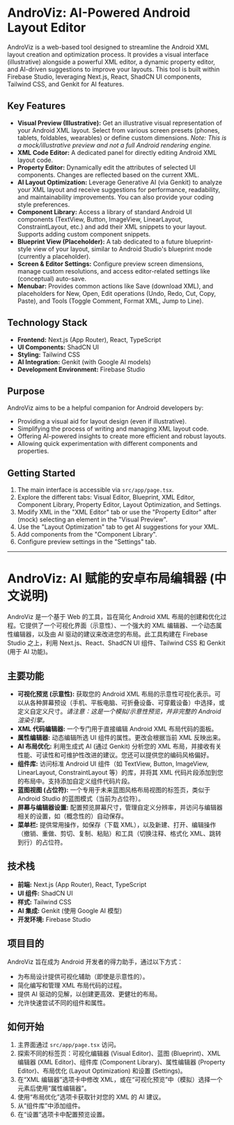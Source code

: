 
# AndroViz: AI-Powered Android Layout Editor

AndroViz is a web-based tool designed to streamline the Android XML layout creation and optimization process. It provides a visual interface (illustrative) alongside a powerful XML editor, a dynamic property editor, and AI-driven suggestions to improve your layouts. This tool is built within Firebase Studio, leveraging Next.js, React, ShadCN UI components, Tailwind CSS, and Genkit for AI features.

## Key Features

*   **Visual Preview (Illustrative):** Get an illustrative visual representation of your Android XML layout. Select from various screen presets (phones, tablets, foldables, wearables) or define custom dimensions. *Note: This is a mock/illustrative preview and not a full Android rendering engine.*
*   **XML Code Editor:** A dedicated panel for directly editing Android XML layout code.
*   **Property Editor:** Dynamically edit the attributes of selected UI components. Changes are reflected based on the current XML.
*   **AI Layout Optimization:** Leverage Generative AI (via Genkit) to analyze your XML layout and receive suggestions for performance, readability, and maintainability improvements. You can also provide your coding style preferences.
*   **Component Library:** Access a library of standard Android UI components (TextView, Button, ImageView, LinearLayout, ConstraintLayout, etc.) and add their XML snippets to your layout. Supports adding custom component snippets.
*   **Blueprint View (Placeholder):** A tab dedicated to a future blueprint-style view of your layout, similar to Android Studio's blueprint mode (currently a placeholder).
*   **Screen & Editor Settings:** Configure preview screen dimensions, manage custom resolutions, and access editor-related settings like (conceptual) auto-save.
*   **Menubar:** Provides common actions like Save (download XML), and placeholders for New, Open, Edit operations (Undo, Redo, Cut, Copy, Paste), and Tools (Toggle Comment, Format XML, Jump to Line).

## Technology Stack

*   **Frontend:** Next.js (App Router), React, TypeScript
*   **UI Components:** ShadCN UI
*   **Styling:** Tailwind CSS
*   **AI Integration:** Genkit (with Google AI models)
*   **Development Environment:** Firebase Studio

## Purpose

AndroViz aims to be a helpful companion for Android developers by:
*   Providing a visual aid for layout design (even if illustrative).
*   Simplifying the process of writing and managing XML layout code.
*   Offering AI-powered insights to create more efficient and robust layouts.
*   Allowing quick experimentation with different components and properties.

## Getting Started


1.  The main interface is accessible via `src/app/page.tsx`.
2.  Explore the different tabs: Visual Editor, Blueprint, XML Editor, Component Library, Property Editor, Layout Optimization, and Settings.
3.  Modify XML in the "XML Editor" tab or use the "Property Editor" after (mock) selecting an element in the "Visual Preview".
4.  Use the "Layout Optimization" tab to get AI suggestions for your XML.
5.  Add components from the "Component Library".
6.  Configure preview settings in the "Settings" tab.

---

# AndroViz: AI 赋能的安卓布局编辑器 (中文说明)

AndroViz 是一个基于 Web 的工具，旨在简化 Android XML 布局的创建和优化过程。它提供了一个可视化界面（示意性）、一个强大的 XML 编辑器、一个动态属性编辑器，以及由 AI 驱动的建议来改进您的布局。此工具构建在 Firebase Studio 之上，利用 Next.js、React、ShadCN UI 组件、Tailwind CSS 和 Genkit (用于 AI 功能)。

## 主要功能

*   **可视化预览 (示意性):** 获取您的 Android XML 布局的示意性可视化表示。可以从各种屏幕预设（手机、平板电脑、可折叠设备、可穿戴设备）中选择，或定义自定义尺寸。*请注意：这是一个模拟/示意性预览，并非完整的 Android 渲染引擎。*
*   **XML 代码编辑器:** 一个专门用于直接编辑 Android XML 布局代码的面板。
*   **属性编辑器:** 动态编辑所选 UI 组件的属性。更改会根据当前 XML 反映出来。
*   **AI 布局优化:** 利用生成式 AI (通过 Genkit) 分析您的 XML 布局，并接收有关性能、可读性和可维护性改进的建议。您还可以提供您的编码风格偏好。
*   **组件库:** 访问标准 Android UI 组件（如 TextView, Button, ImageView, LinearLayout, ConstraintLayout 等）的库，并将其 XML 代码片段添加到您的布局中。支持添加自定义组件代码片段。
*   **蓝图视图 (占位符):** 一个专用于未来蓝图风格布局视图的标签页，类似于 Android Studio 的蓝图模式（当前为占位符）。
*   **屏幕与编辑器设置:** 配置预览屏幕尺寸，管理自定义分辨率，并访问与编辑器相关的设置，如（概念性的）自动保存。
*   **菜单栏:** 提供常用操作，如保存（下载 XML），以及新建、打开、编辑操作（撤销、重做、剪切、复制、粘贴）和工具（切换注释、格式化 XML、跳转到行）的占位符。

## 技术栈

*   **前端:** Next.js (App Router), React, TypeScript
*   **UI 组件:** ShadCN UI
*   **样式:** Tailwind CSS
*   **AI 集成:** Genkit (使用 Google AI 模型)
*   **开发环境:** Firebase Studio

## 项目目的

AndroViz 旨在成为 Android 开发者的得力助手，通过以下方式：
*   为布局设计提供可视化辅助（即使是示意性的）。
*   简化编写和管理 XML 布局代码的过程。
*   提供 AI 驱动的见解，以创建更高效、更健壮的布局。
*   允许快速尝试不同的组件和属性。

## 如何开始

1.  主界面通过 `src/app/page.tsx` 访问。
2.  探索不同的标签页：可视化编辑器 (Visual Editor)、蓝图 (Blueprint)、XML 编辑器 (XML Editor)、组件库 (Component Library)、属性编辑器 (Property Editor)、布局优化 (Layout Optimization) 和设置 (Settings)。
3.  在“XML 编辑器”选项卡中修改 XML，或在“可视化预览”中（模拟）选择一个元素后使用“属性编辑器”。
4.  使用“布局优化”选项卡获取针对您的 XML 的 AI 建议。
5.  从“组件库”中添加组件。
6.  在“设置”选项卡中配置预览设置。
